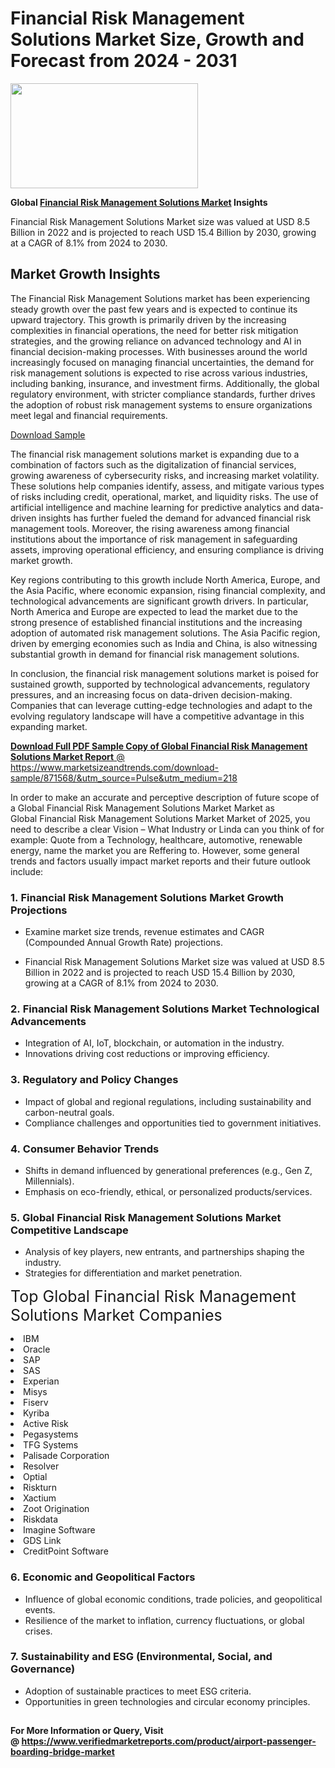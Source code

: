 <H1>Financial Risk Management Solutions Market Size, Growth and Forecast from 2024 - 2031</H1><img class="aligncenter size-medium wp-image-584254" src="https://thirdeyenews.in/wp-content/uploads/2024/09/Global-Market-Research-300x168.jpeg" alt="" width="300" height="168" /><p><strong>Global&nbsp;<a href="https://www.marketsizeandtrends.com/download-sample/871568/&amp;utm_source=Pulse&amp;utm_medium=218">Financial Risk Management Solutions Market</a> Insights</strong></p><p>Financial Risk Management Solutions Market size was valued at USD 8.5 Billion in 2022 and is projected to reach USD 15.4 Billion by 2030, growing at a CAGR of 8.1% from 2024 to 2030.</p><p><h2>Market Growth Insights</h2> <p>The Financial Risk Management Solutions market has been experiencing steady growth over the past few years and is expected to continue its upward trajectory. This growth is primarily driven by the increasing complexities in financial operations, the need for better risk mitigation strategies, and the growing reliance on advanced technology and AI in financial decision-making processes. With businesses around the world increasingly focused on managing financial uncertainties, the demand for risk management solutions is expected to rise across various industries, including banking, insurance, and investment firms. Additionally, the global regulatory environment, with stricter compliance standards, further drives the adoption of robust risk management systems to ensure organizations meet legal and financial requirements.</p> <p><a href="download-sample-link">Download Sample</a></p> <p>The financial risk management solutions market is expanding due to a combination of factors such as the digitalization of financial services, growing awareness of cybersecurity risks, and increasing market volatility. These solutions help companies identify, assess, and mitigate various types of risks including credit, operational, market, and liquidity risks. The use of artificial intelligence and machine learning for predictive analytics and data-driven insights has further fueled the demand for advanced financial risk management tools. Moreover, the rising awareness among financial institutions about the importance of risk management in safeguarding assets, improving operational efficiency, and ensuring compliance is driving market growth.</p> <p>Key regions contributing to this growth include North America, Europe, and the Asia Pacific, where economic expansion, rising financial complexity, and technological advancements are significant growth drivers. In particular, North America and Europe are expected to lead the market due to the strong presence of established financial institutions and the increasing adoption of automated risk management solutions. The Asia Pacific region, driven by emerging economies such as India and China, is also witnessing substantial growth in demand for financial risk management solutions.</p> <p>In conclusion, the financial risk management solutions market is poised for sustained growth, supported by technological advancements, regulatory pressures, and an increasing focus on data-driven decision-making. Companies that can leverage cutting-edge technologies and adapt to the evolving regulatory landscape will have a competitive advantage in this expanding market.</p> <p><a href="get-more-info-link"></p><p><span class=""><strong>Download Full PDF Sample Copy of Global Financial Risk Management Solutions Market Report</strong> @ <a href="https://www.marketsizeandtrends.com/download-sample/871568/&amp;utm_source=Pulse&amp;utm_medium=218" target="_blank">https://www.marketsizeandtrends.com/download-sample/871568/&amp;utm_source=Pulse&amp;utm_medium=218</a></span></p><p>In order to make an accurate and perceptive description of future scope of a Global&nbsp;Financial Risk Management Solutions Market Market as Global&nbsp;Financial Risk Management Solutions Market Market of 2025, you need to describe a clear Vision &ndash; What Industry or Linda can you think of for example: Quote from a Technology, healthcare, automotive, renewable energy, name the market you are Reffering to. However, some general trends and factors usually impact market reports and their future outlook include:</p><h3>1.&nbsp;<strong>Financial Risk Management Solutions Market Growth Projections</strong></h3><ul><li>Examine market size trends, revenue estimates and CAGR (Compounded Annual Growth Rate) projections.</li><li><p>Financial Risk Management Solutions Market size was valued at USD 8.5 Billion in 2022 and is projected to reach USD 15.4 Billion by 2030, growing at a CAGR of 8.1% from 2024 to 2030.</p></li></ul><h3>2.&nbsp;<strong>Financial Risk Management Solutions Market Technological Advancements</strong></h3><ul><li>Integration of AI, IoT, blockchain, or automation in the industry.</li><li>Innovations driving cost reductions or improving efficiency.</li></ul><h3>3.&nbsp;<strong>Regulatory and Policy Changes</strong></h3><ul><li>Impact of global and regional regulations, including sustainability and carbon-neutral goals.</li><li>Compliance challenges and opportunities tied to government initiatives.</li></ul><h3>4.&nbsp;<strong>Consumer Behavior Trends</strong></h3><ul><li>Shifts in demand influenced by generational preferences (e.g., Gen Z, Millennials).</li><li>Emphasis on eco-friendly, ethical, or personalized products/services.</li></ul><h3>5.&nbsp;<strong>Global Financial Risk Management Solutions Market Competitive Landscape</strong></h3><ul><li>Analysis of key players, new entrants, and partnerships shaping the industry.</li><li>Strategies for differentiation and market penetration.</li></ul><p data-pm-slice="1 1 []"><span style="color: inherit; font-family: inherit; font-size: 25px;">Top Global Financial Risk Management Solutions Market Companies</span></p><div class="" data-test-id=""><p><li>IBM</li><li> Oracle</li><li> SAP</li><li> SAS</li><li> Experian</li><li> Misys</li><li> Fiserv</li><li> Kyriba</li><li> Active Risk</li><li> Pegasystems</li><li> TFG Systems</li><li> Palisade Corporation</li><li> Resolver</li><li> Optial</li><li> Riskturn</li><li> Xactium</li><li> Zoot Origination</li><li> Riskdata</li><li> Imagine Software</li><li> GDS Link</li><li> CreditPoint Software</li></p></div><h3>6.&nbsp;<strong>Economic and Geopolitical Factors</strong></h3><ul><li>Influence of global economic conditions, trade policies, and geopolitical events.</li><li>Resilience of the market to inflation, currency fluctuations, or global crises.</li></ul><h3>7.&nbsp;<strong>Sustainability and ESG (Environmental, Social, and Governance)</strong></h3><ul><li>Adoption of sustainable practices to meet ESG criteria.</li><li>Opportunities in green technologies and circular economy principles.</li></ul><h2><strong style="font-size: 14px;">For More Information or Query, Visit @&nbsp;</strong><a style="background-color: #ffffff; font-size: 14px;" href="https://www.marketsizeandtrends.com/report/financial-risk-management-solutions-market/" target="_blank">https://www.verifiedmarketreports.com/product/airport-passenger-boarding-bridge-market</a></h2>

